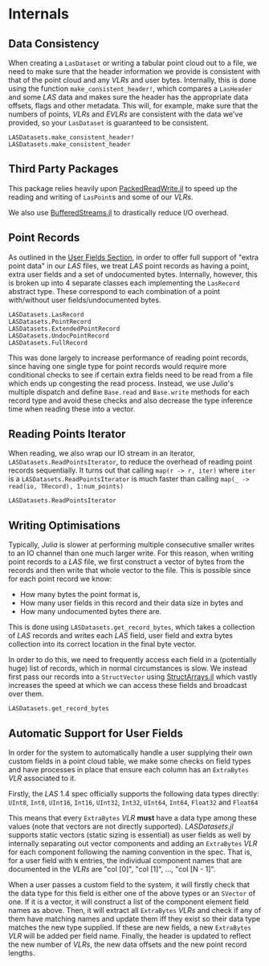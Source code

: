 # Internals

## Data Consistency

When creating a `LasDataset` or writing a tabular point cloud out to a file, we need to make sure that the header information we provide is consistent with that of the point cloud and any *VLRs* and user bytes. Internally, this is done using the function `make_consistent_header!`, which compares a `LasHeader` and some *LAS* data and makes sure the header has the appropriate data offsets, flags and other metadata. This will, for example, make sure that the numbers of points, *VLRs* and *EVLRs* are consistent with the data we've provided, so your `LasDataset` is guaranteed to be consistent.

```@docs; canonical = false
LASDatasets.make_consistent_header!
LASDatasets.make_consistent_header
```

## Third Party Packages

This package relies heavily upon [PackedReadWrite.jl](https://github.com/EvertSchippers/PackedReadWrite.jl) to speed up the reading and writing of `LasPoint`s and some of our *VLRs*. 

We also use [BufferedStreams.jl](https://github.com/JuliaIO/BufferedStreams.jl) to drastically reduce I/O overhead.

## Point Records

As outlined in the [User Fields Section](./user_fields.md), in order to offer full support of "extra point data" in our *LAS* files, we treat *LAS* point records as having a point, extra user fields and a set of undocumented bytes. Internally, however, this is broken up into 4 separate classes each implementing the `LasRecord` abstract type. These correspond to each combination of a point with/without user fields/undocumented bytes.

```@docs; canonical = false
LASDatasets.LasRecord
LASDatasets.PointRecord
LASDatasets.ExtendedPointRecord
LASDatasets.UndocPointRecord
LASDatasets.FullRecord
```

This was done largely to increase performance of reading point records, since having one single type for point records would require more conditional checks to see if certain extra fields need to be read from a file which ends up congesting the read process. Instead, we use *Julia*'s multiple dispatch and define `Base.read` and `Base.write` methods for each record type and avoid these checks and also decrease the type inference time when reading these into a vector.

## Reading Points Iterator

When reading, we also wrap our IO stream in an iterator, `LASDatasets.ReadPointsIterator`, to reduce the overhead of reading point records sequentially. It turns out that calling `map(r -> r, iter)` where `iter` is a `LASDatasets.ReadPointsIterator` is much faster than calling `map(_ -> read(io, TRecord), 1:num_points)`

```@docs; canonical = false
LASDatasets.ReadPointsIterator
```

## Writing Optimisations
Typically, *Julia* is slower at performing multiple consecutive smaller writes to an IO channel than one much larger write. For this reason, when writing point records to a *LAS* file, we first construct a vector of bytes from the records and then write that whole vector to the file. This is possible since for each point record we know:
* How many bytes the point format is,
* How many user fields in this record and their data size in bytes and
* How many undocumented bytes there are.

This is done using `LASDatasets.get_record_bytes`, which takes a collection of *LAS* records and writes each *LAS* field, user field and extra bytes collection into its correct location in the final byte vector. 

In order to do this, we need to frequently access each field in a (potentially huge) list of records, which in normal circumstances is slow. We instead first pass our records into a `StructVector` using [StructArrays.jl](https://github.com/JuliaArrays/StructArrays.jl) which vastly increases the speed at which we can access these fields and broadcast over them.

```@docs; canonical = false
LASDatasets.get_record_bytes
```

## Automatic Support for User Fields

In order for the system to automatically handle a user supplying their own custom fields in a point cloud table, we make some checks on field types and have processes in place that ensure each column has an `ExtraBytes` *VLR* associated to it.

Firstly, the *LAS* 1.4 spec officially supports the following data types directly: `UInt8`, `Int8`, `UInt16`, `Int16`, `UInt32`, `Int32`, `UInt64`, `Int64`, `Float32` and `Float64`

This means that every `ExtraBytes` *VLR* **must** have a data type among these values (note that vectors are not directly supported). *LASDatasets.jl* supports static vectors (static sizing is essential) as user fields as well by internally separating out vector components and adding an `ExtraBytes` *VLR* for each component following the naming convention in the spec. That is, for a user field with `N` entries, the individual component names that are documented in the *VLRs* are "col [0]", "col [1]", ..., "col [N - 1]".

When a user passes a custom field to the system, it will firstly check that the data type for this field is either one of the above types or an `SVector` of one. If it is a vector, it will construct a list of the component element field names as above. Then, it will extract all `ExtraBytes` *VLRs* and check if any of them have matching names and update them iff they exist so their data type matches the new type supplied. If these are new fields, a new `ExtraBytes` *VLR* will be added per field name. Finally, the header is updated to reflect the new number of *VLRs*, the new data offsets and the new point record lengths.